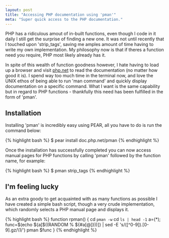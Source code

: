 ```yaml
---
layout: post
title: "Accessing PHP documentation using 'pman'"
meta: "Super quick access to the PHP documentation."
---
```


PHP has a ridiculous amout of in-built functions, even though I code in it daily I still get the surprise of finding a new one.
It was not until recently that I touched upon 'strip_tags', saving me amples amount of time having to write my own implementation.
My philosophy now is that if theres a function need you require, PHP most likely already has it.
<!--more-->
In spite of this wealth of function goodness however, I hate having to load up a browser and visit [php.net](http://php.net/) to read the documentation (no matter how good it is).
I spend way too much time in the terminal now, and love the UNIX ethos of being able to run 'man command' and quickly display documentation on a specific command.
What I want is the same capability but in regard to PHP functions - thankfully this need has been fulfilled in the form of 'pman'.

## Installation

Installing 'pman' is incredibly easy using PEAR, all you have to do is run the command below:

{% highlight bash %}
$ pear install doc.php.net/pman
{% endhighlight %}

Once the installation has successfully completed you can now access manual pages for PHP functions by calling 'pman' followed by the function name, for example:

{% highlight bash %}
$ pman strip_tags
{% endhighlight %}

## I'm feeling lucky

As an extra goody to get acquainted with as many functions as possible I have created a simple bash script, though a very crude implementation, which randomly selects a PHP manual page and displays it.

{% highlight bash %}
function rpman() {
  cd `pman -w`
  cd `ls | head -1`
  a=(*);
  func=$(echo ${a[$((RANDOM % ${#a[@]}))]} |
         sed -E 's/([^0-9]).[0-9].gz/\1/')
  pman $func
}
{% endhighlight %}